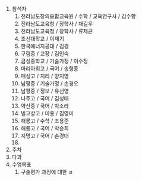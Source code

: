 1. 참석자
	1. 전라남도창의융합교육원 / 수학 / 교육연구사 / 김수향
	2. 전라남도교육청 / 장학사 / 채길우
	3. 전라남도교육청 / 장학사 / 류제균
	4. 조선대학교 / 이재기
	5. 한국에너지공대 / 김경
	6. 구림중 / 교장 / 김인숙
	7. 금성중학교 / 기술가정 / 이수정
	8. 마리아회고 / 국어 / 송형종
	9. 매성고 / 지리 / 양지영
	10. 남평중 / 기술가정 / 손경오
	11. 남평중 / 정보 / 유선영
	12. 나주고 / 국어 / 김성태
	13. 약산중 / 국어 / 박소라
	14. 벌교상고 / 미용 / 김영미
	15. 해룡고 / 수학 / 조용준
	16. 해룡고 / 국어 / 박승희
	17. 지명고 / 국어 / 손경대
	18. 
2. 주차
3. 다과
4. 수업목표
	1. 구술평가 과정에 대한 ㅍ